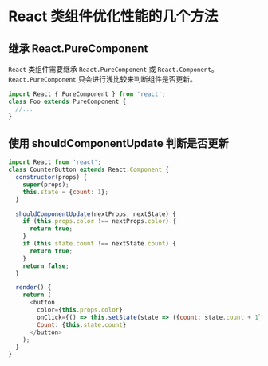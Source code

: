 # React 类组件优化性能的几个方法

## 继承 React.PureComponent

`React` 类组件需要继承 `React.PureComponent` 或 `React.Component`。`React.PureComponent` 只会进行浅比较来判断组件是否更新。
```JavaScript
import React { PureComponent } from 'react';
class Foo extends PureComponent {
  //...
}
```

## 使用 shouldComponentUpdate 判断是否更新
```JavaScript
import React from 'react';
class CounterButton extends React.Component {
  constructor(props) {
    super(props);
    this.state = {count: 1};
  }

  shouldComponentUpdate(nextProps, nextState) {
    if (this.props.color !== nextProps.color) {
      return true;
    }
    if (this.state.count !== nextState.count) {
      return true;
    }
    return false;
  }

  render() {
    return (
      <button
        color={this.props.color}
        onClick={() => this.setState(state => ({count: state.count + 1}))}>
        Count: {this.state.count}
      </button>
    );
  }
}
```